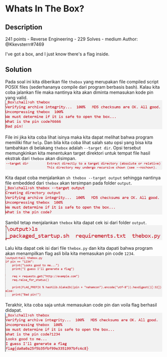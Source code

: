 # Whats In The Box?
## Description
241 points - Reverse Engineering - 229 Solves - medium
Author: @Kkevsterrr#7469

I've got a box, and I just know there's a flag inside.

## Solution
Pada soal ini kita diberikan file `thebox` yang merupakan file compiled script POSIX files (sederhananya compile dari program berbasis bash). Kalau kita coba jalankan file maka nantinya kita akan diminta memasukan kode pin yang valid.
![](img/img-1.png)

File ini jika kita coba lihat isinya maka kita dapat melihat bahwa program memiliki fitur `help`. Dan bila kita coba lihat salah satu opsi yang bisa kita tambahkan di belakang `thebox` adalah `--target dir`. Opsi tersebut memungkinkan kita menentukan target direktori untuk tempat file hasil ekstrak dari `thebox` akan disimpan.
![](img/img-2.png)

Kita dapat coba menjalankan `sh thebox --target output` sehingga nantinya file embedded dari `thebox` akan tersimpan pada folder `output`.
![](img/img-3.png)

Sambil tetap menjalankan `thebox` kita dapat cek isi dari folder `output`.
![](img/img-4.png)

Lalu kita dapat cek isi dari file `thebox.py` dan kita dapati bahwa program akan menampilkan flag asli bila kita memasukan pin code `1234`.
![](img/img-5.png)

Terakhir, kita coba saja untuk memasukan code pin dan voila flag berhasil didapat.
![](img/img-6.png)

